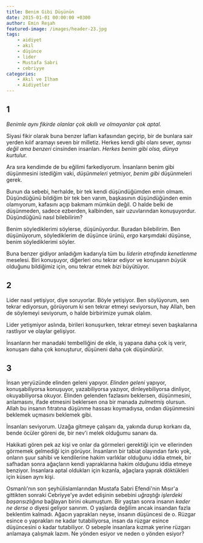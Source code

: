```yaml
---
title: Benim Gibi Düşünün
date: 2015-01-01 00:00:00 +0300
author: Emin Reşah
featured-image: /images/header-23.jpg
tags: 
    - aidiyet
    - akıl
    - düşünce
    - lider
    - Mustafa Sabri
    - cebriyye
categories:
    - Akıl ve İlham
    - Aidiyetler
---
```


## 1

*Benimle aynı fikirde olanlar çok akıllı ve olmayanlar çok aptal.*

Siyasi fikir olarak buna benzer lafları kafasından geçirip, bir de bunlara sair
yerden kılıf aramayı seven bir milletiz. Herkes kendi gibi olanı sever, *aynısı
değil ama benzeri* cinsinden insanları. *Herkes benim gibi olsa, dünya
kurtulur.*

Ara sıra kendimde de bu eğilimi farkediyorum. İnsanların benim gibi
düşünmesini istediğim vaki, *düşünmeleri* yetmiyor, *benim gibi*
düşünmeleri gerek.

Bunun da sebebi, herhalde, bir tek kendi düşündüğümden emin olmam.
Düşündüğünü bildiğim bir tek ben varım, başkasının düşündüğünden emin
olamıyorum, kafasını açıp bakmam mümkün değil. O halde belki de
düşünmeden, sadece ezberden, kalbinden, sair uzuvlarından konuşuyordur.
Düşündüğünü nasıl bilebilirim?

Benim söylediklerimi söylerse, düşünüyordur. Buradan bilebilirim. Ben
düşünüyorum, söylediklerim de düşünce ürünü, *ergo* karşımdaki düşünse,
benim söylediklerimi söyler.

Buna benzer gidiyor anladığım kadarıyla tüm bu *liderin etrafında kenetlenme*
meselesi. Biri konuşuyor, diğerleri onu tekrar ediyor ve konuşanın *büyük*
olduğunu bildiğimiz için, onu tekrar etmek _bizi_ büyütüyor.

## 2

Lider nasıl yetişiyor, diye soruyorlar. Böyle yetişiyor. Ben söylüyorum,
sen tekrar ediyorsun, görüyorum ki sen tekrar etmeyi seviyorsun, hay
Allah, ben de söylemeyi seviyorum, o halde birbirimize yumak olalım.

Lider yetişmiyor aslında, birileri konuşurken, tekrar etmeyi seven
başkalarına rastlıyor ve olaylar gelişiyor.

İnsanların her manadaki tembelliğini de ekle, iş yapana daha çok iş
verir, konuşanı daha çok konuşturur, düşüneni daha çok düşündürür.

## 3

İnsan yeryüzünde elinden geleni yapıyor. _Elinden geleni_ yapıyor,
konuşabiliyorsa konuşuyor, yazabiliyorsa yazıyor, dinleyebiliyorsa
dinliyor, okuyabiliyorsa okuyor. Elinden gelenden fazlasını beklersen,
düşünmesini, anlamasını, ifade etmesini beklersen ona bir manada
*zulmetmiş* olursun. Allah bu insanın fıtratına düşünme hassası
koymadıysa, ondan düşünmesini beklemek uçmasını beklemek gibi.

İnsanları seviyorum. Uzağa gitmeye çalışanı da, yakında durup korkanı
da, bende öcüler göreni de, bir nev'i melek olduğumu sananı da.

Hakikati gören pek az kişi ve onlar da görmeleri gerektiği için ve
ellerinden görmemek gelmediği için görüyor. İnsanların bir tabiat
olayından farkı yok, onların şuur sahibi ve kendilerine hakim varlıklar
olduğunu iddia etmek, bir safhadan sonra ağaçların kendi yapraklarına
hakim olduğunu iddia etmeye benziyor. İnsanlara aptal oldukları için
kızanla, ağaçlara yaprak döktükleri için küsen aynı kişi.

Osmanlı'nın son şeyhülislamlarından Mustafa Sabri Efendi'nin Mısır'a
gittikten sonraki Cebriyye'ye avdet edişinin sebebini *uğraştığı
işlerdeki başarısızlığına* bağlayan birini okumuştum. Bir yaştan sonra
insanın *kader ne derse o* diyesi geliyor sanırım. O yaşlarda değilim
ancak insandan fazla beklentim kalmadı. Ağacın yaprakları neyse, insanın
düşüncesi de o. Rüzgar esince o yaprakları ne kadar tutabiliyorsa, insan
da rüzgar esince düşüncesini o kadar tutabiliyor. O sebeple insanlara
kızmak yerine rüzgarı anlamaya çalışmak lazım. Ne yönden esiyor ve neden
o yönden esiyor?

